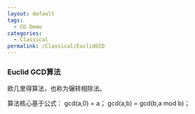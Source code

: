 ```yaml
---
layout: default
tags:
  - CD Demo
categories:
  - Classical
permalink: /Classical/EuclidGCD
---
```

### Euclid GCD算法
欧几里得算法，也称为辗转相除法。 

算法核心基于公式： 
gcd(a,0) = a； 
gcd(a,b) = gcd(b,a mod b)； 